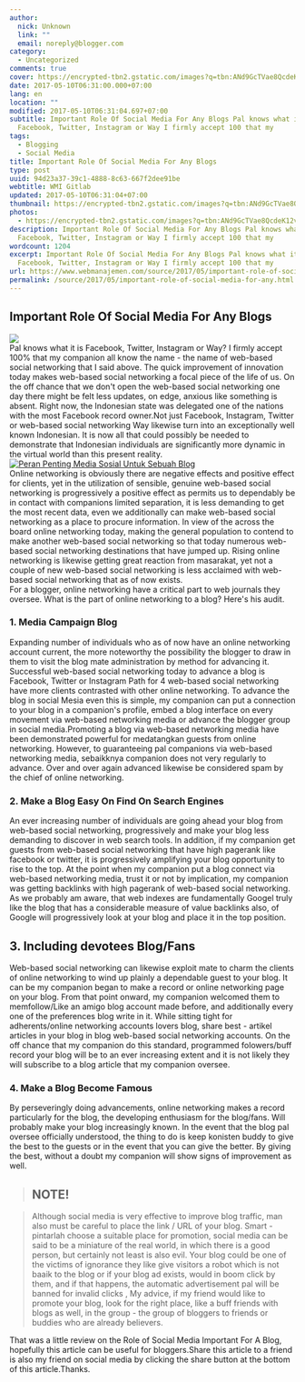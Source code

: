 ```yaml
---
author:
  nick: Unknown
  link: ""
  email: noreply@blogger.com
category:
  - Uncategorized
comments: true
cover: https://encrypted-tbn2.gstatic.com/images?q=tbn:ANd9GcTVae8QcdeK12vKxKC_CrH9hB5EyUT8qCbX8AC-lyCzLoPeUzWU0NE32NfC
date: 2017-05-10T06:31:00.000+07:00
lang: en
location: ""
modified: 2017-05-10T06:31:04.697+07:00
subtitle: Important Role Of Social Media For Any Blogs Pal knows what it is
  Facebook, Twitter, Instagram or Way I firmly accept 100 that my
tags:
  - Blogging
  - Social Media
title: Important Role Of Social Media For Any Blogs
type: post
uuid: 94d23a37-39c1-4888-8c63-667f2dee91be
webtitle: WMI Gitlab
updated: 2017-05-10T06:31:04+07:00
thumbnail: https://encrypted-tbn2.gstatic.com/images?q=tbn:ANd9GcTVae8QcdeK12vKxKC_CrH9hB5EyUT8qCbX8AC-lyCzLoPeUzWU0NE32NfC
photos:
  - https://encrypted-tbn2.gstatic.com/images?q=tbn:ANd9GcTVae8QcdeK12vKxKC_CrH9hB5EyUT8qCbX8AC-lyCzLoPeUzWU0NE32NfC
description: Important Role Of Social Media For Any Blogs Pal knows what it is
  Facebook, Twitter, Instagram or Way I firmly accept 100 that my
wordcount: 1204
excerpt: Important Role Of Social Media For Any Blogs Pal knows what it is
  Facebook, Twitter, Instagram or Way I firmly accept 100 that my
url: https://www.webmanajemen.com/source/2017/05/important-role-of-social-media-for-any.html
permalink: /source/2017/05/important-role-of-social-media-for-any.html
---
```


<div dir="ltr" style="text-align: left;" trbidi="on"><h2>    Important Role Of Social Media For Any Blogs </h2><img src="https://encrypted-tbn2.gstatic.com/images?q=tbn:ANd9GcTVae8QcdeK12vKxKC_CrH9hB5EyUT8qCbX8AC-lyCzLoPeUzWU0NE32NfC"><br>Pal knows what it is Facebook, Twitter, Instagram or Way? I firmly accept     100% that my companion all know the name - the name of web-based social     networking that I said above. The quick improvement of innovation today     makes web-based social networking a focal piece of the life of us. On the     off chance that we don't open the web-based social networking one day there     might be felt less updates, on edge, anxious like something is absent.     Right now, the Indonesian state was delegated one of the nations with the     most Facebook record owner.Not just Facebook, Instagram, Twitter or     web-based social networking Way likewise turn into an exceptionally well     known Indonesian. It is now all that could possibly be needed to     demonstrate that Indonesian individuals are significantly more dynamic in     the virtual world than this present reality. <br><a href="http://4.bp.blogspot.com/-aQgwaLVl0AQ/VW1vGeRiBJI/AAAAAAAABcQ/K5gZ_CBvjXY/s1600/Screenshot_115.jpg" rel="noopener noreferer nofollow">        <img alt="Peran Penting Media Sosial Untuk Sebuah Blog" border="0" src="https://4.bp.blogspot.com/-aQgwaLVl0AQ/VW1vGeRiBJI/AAAAAAAABcQ/K5gZ_CBvjXY/s1600/Screenshot_115.jpg" title="Important Role Of Social Media For A Blog">    </a><br>Online networking is obviously there are negative effects and positive     effect for clients, yet in the utilization of sensible, genuine web-based     social networking is progressively a positive effect as permits us to     dependably be in contact with companions limited separation, it is less     demanding to get the most recent data, even we additionally can make     web-based social networking as a place to procure information. In view of     the across the board online networking today, making the general population     to contend to make another web-based social networking so that today     numerous web-based social networking destinations that have jumped up.     Rising online networking is likewise getting great reaction from masarakat,     yet not a couple of new web-based social networking is less acclaimed with     web-based social networking that as of now exists. <br>For a blogger, online networking have a critical part to web journals they     oversee. What is the part of online networking to a blog? Here's his audit. <br><h3>    1. Media Campaign Blog </h3>Expanding number of individuals who as of now have an online networking     account current, the more noteworthy the possibility the blogger to draw in     them to visit the blog mate administration by method for advancing it.     Successful web-based social networking today to advance a blog is Facebook,     Twitter or Instagram Path for 4 web-based social networking have more     clients contrasted with other online networking. To advance the blog in     social Mesia even this is simple, my companion can put a connection to your     blog in a companion's profile, embed a blog interface on every movement via     web-based networking media or advance the blogger group in social     media.Promoting a blog via web-based networking media have been     demonstrated powerful for medatangkan guests from online networking.     However, to guaranteeing pal companions via web-based networking media,     sebaikknya companion does not very regularly to advance. Over and over     again advanced likewise be considered spam by the chief of online     networking. <br><h3>    2. Make a Blog Easy On Find On Search Engines </h3>An ever increasing number of individuals are going ahead your blog from     web-based social networking, progressively and make your blog less     demanding to discover in web search tools. In addition, if my companion get     guests from web-based social networking that have high pagerank like     facebook or twitter, it is progressively amplifying your blog opportunity     to rise to the top. At the point when my companion put a blog connect via     web-based networking media, trust it or not by implication, my companion     was getting backlinks with high pagerank of web-based social networking. As     we probably am aware, that web indexes are fundamentally Googel truly like     the blog that has a considerable measure of value backlinks also, of Google     will progressively look at your blog and place it in the top position. <br><h2>    3. Including devotees Blog/Fans </h2>Web-based social networking can likewise exploit mate to charm the clients     of online networking to wind up plainly a dependable guest to your blog. It     can be my companion began to make a record or online networking page on     your blog. From that point onward, my companion welcomed them to     memfollow/Like an amigo blog account made before, and additionally every     one of the preferences blog write in it. While sitting tight for     adherents/online networking accounts lovers blog, share best - artikel     articles in your blog in blog web-based social networking accounts. On the     off chance that my companion do this standard, programmed folowers/buff     record your blog will be to an ever increasing extent and it is not likely     they will subscribe to a blog article that my companion oversee. <br><h3>    4. Make a Blog Become Famous </h3>By perseveringly doing advancements, online networking makes a record     particularly for the blog, the developing enthusiasm for the blog/fans.     Will probably make your blog increasingly known. In the event that the blog     pal oversee officially understood, the thing to do is keep konisten buddy     to give the best to the guests or in the event that you can give the     better. By giving the best, without a doubt my companion will show signs of     improvement as well. <br><blockquote><h2>        <strong>NOTE!</strong>    </h2></blockquote><blockquote>Although social media is very effective to improve blog traffic, man         also must be careful to place the link / URL of your blog. Smart -         pintarlah choose a suitable place for promotion, social media can be         said to be a miniature of the real world, in which there is a good         person, but certainly not least is also evil. Your blog could be one of         the victims of ignorance they like give visitors a robot which is not         baaik to the blog or if your blog ad exists, would in boom click by         them, and if that happens, the automatic advertisement pal will be         banned for invalid clicks , My advice, if my friend would like to         promote your blog, look for the right place, like a buff friends with         blogs as well, in the group - the group of bloggers to friends or         buddies who are already believers.     </blockquote>That was a little review on the Role of Social Media Important For A Blog,     hopefully this article can be useful for bloggers.Share this article to a     friend is also my friend on social media by clicking the share button at     the bottom of this article.Thanks. </div>